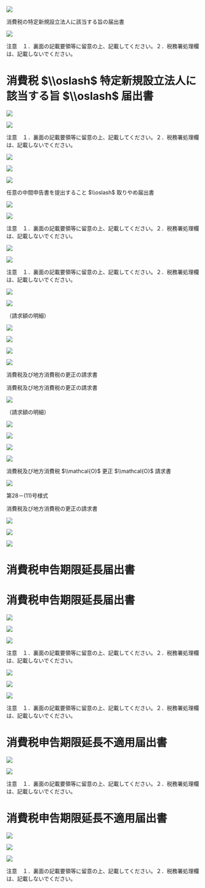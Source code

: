 ![](https://www.nta.go.jp/tmp/05d13175-608f-4f86-9833-e175229c9d9d/images/16e55b8eb8f8c8efc06e3cef4bcab4bb0c48972c2142f54e83ec95176c965cad.jpg)

消費税の特定新規設立法人に該当する旨の届出書

![](https://www.nta.go.jp/tmp/05d13175-608f-4f86-9833-e175229c9d9d/images/91cb18250cf9df8bc37f0f4020f0b1c72ad0d489d5c0312d3cf2ad963f52a3c8.jpg)

注意　１．裏面の記載要領等に留意の上、記載してください。２．税務署処理欄は、記載しないでください。

# 消費税 $\\oslash$ 特定新規設立法人に該当する旨 $\\oslash$ 届出書

![](https://www.nta.go.jp/tmp/05d13175-608f-4f86-9833-e175229c9d9d/images/b5d693f919f97624443000ea5ac21dae9e98469fe11bd12f1e9dfa3765c1cdd5.jpg)

![](https://www.nta.go.jp/tmp/05d13175-608f-4f86-9833-e175229c9d9d/images/d4c672880ccf684bf04899f4ac8ae137cdf976336b52b0119e79aed8fbd5e692.jpg)

注意　１．裏面の記載要領等に留意の上、記載してください。２．税務署処理欄は、記載しないでください。

![](https://www.nta.go.jp/tmp/05d13175-608f-4f86-9833-e175229c9d9d/images/bad16b248258ad67973a8acb41f74091d568e55be2a249113a131940506b9300.jpg)

![](https://www.nta.go.jp/tmp/05d13175-608f-4f86-9833-e175229c9d9d/images/fcf99926030fdd9310f877c1e9d8a0021beec0ef422fcd55b4a19e6cab7fc127.jpg)

![](https://www.nta.go.jp/tmp/05d13175-608f-4f86-9833-e175229c9d9d/images/e5fb47311061704b3b751e6fcab2ef577955ceff1fdb88ca37f8bac1a5090b34.jpg)

任意の中間申告書を提出すること $\\oslash$ 取りやめ届出書

![](https://www.nta.go.jp/tmp/05d13175-608f-4f86-9833-e175229c9d9d/images/f49ef9cd5ee7399628d16e2c0fc100d5117fa902cede1f0307040abd34e58eb9.jpg)

![](https://www.nta.go.jp/tmp/05d13175-608f-4f86-9833-e175229c9d9d/images/e7e39841b13cefc7e0a6ae37a7d826abd2f22842777d2d1b51436d782890c8c0.jpg)

注意　１．裏面の記載要領等に留意の上、記載してください。２．税務署処理欄は、記載しないでください。

![](https://www.nta.go.jp/tmp/05d13175-608f-4f86-9833-e175229c9d9d/images/61c010847c335eb95dfe0dc2dd51e7f52c27de922dc0c8c9fa591256a64c6d63.jpg)

![](https://www.nta.go.jp/tmp/05d13175-608f-4f86-9833-e175229c9d9d/images/9e2fbc4d7f5fde7aa6b36d8ef1f929cb77799622b7fd303eb8a50b6e002d506a.jpg)

注意　１．裏面の記載要領等に留意の上、記載してください。２．税務署処理欄は、記載しないでください。

![](https://www.nta.go.jp/tmp/05d13175-608f-4f86-9833-e175229c9d9d/images/d543874d8da418a0224f3215444fa2141087f005d7e99c0617d2c9d7accb903c.jpg)

![](https://www.nta.go.jp/tmp/05d13175-608f-4f86-9833-e175229c9d9d/images/2bf0a46632b881915c4fc437bcb213bf06d7048c077996568a39f69b429c062f.jpg)

（請求額の明細）

![](https://www.nta.go.jp/tmp/05d13175-608f-4f86-9833-e175229c9d9d/images/d686250bfbfbbeccc80cf947b56c8e7831d98ff982c96226ae78af351babda0f.jpg)

![](https://www.nta.go.jp/tmp/05d13175-608f-4f86-9833-e175229c9d9d/images/5c75f71b288b85eaca128bd0b2d18fdf2fde91235b9265b1d6de8b7c9b1de601.jpg)

![](https://www.nta.go.jp/tmp/05d13175-608f-4f86-9833-e175229c9d9d/images/fb1638751c2d9c07c48f27d0df97f1b98d01ad03587e6e3a58c06fdfbffecaa8.jpg)

![](https://www.nta.go.jp/tmp/05d13175-608f-4f86-9833-e175229c9d9d/images/5d6d09910107c46bd329968384e8e41f48b550abed66e925cc15c363d80cbc36.jpg)

消費税及び地方消費税の更正の請求書

消費税及び地方消費税の更正の請求書

![](https://www.nta.go.jp/tmp/05d13175-608f-4f86-9833-e175229c9d9d/images/e9fd4783ada4233c9351f1cc76518af2085b37f0a3fb29eb4d604c3c0f1fd6cd.jpg)

（請求額の明細）

![](https://www.nta.go.jp/tmp/05d13175-608f-4f86-9833-e175229c9d9d/images/fce8f7a003a2058686880bc094439b7c525fdb1a88c5c7086ac6810bf85253e3.jpg)

![](https://www.nta.go.jp/tmp/05d13175-608f-4f86-9833-e175229c9d9d/images/6bf58514d200b38f61909f526431a8a75755968273d1f4f32680055a5189b58f.jpg)

![](https://www.nta.go.jp/tmp/05d13175-608f-4f86-9833-e175229c9d9d/images/e9c748bf407912105f9e4605ebb69b7c5876b4d38770f4e067ae5cd59262eca5.jpg)

![](https://www.nta.go.jp/tmp/05d13175-608f-4f86-9833-e175229c9d9d/images/7bda6f0abc576c1196ac53aa62e68379531cc37d3fc582e90c0037c3c1313303.jpg)

消費税及び地方消費税 $\\mathcal{O}$ 更正 $\\mathcal{O}$ 請求書

![](https://www.nta.go.jp/tmp/05d13175-608f-4f86-9833-e175229c9d9d/images/94e99d00d001c7bbad8e6efeee9ad0237fdef4b34bae603e3b9e70ed6eaecfa3.jpg)

第28－(11)号様式

消費税及び地方消費税の更正の請求書

![](https://www.nta.go.jp/tmp/05d13175-608f-4f86-9833-e175229c9d9d/images/e85fec96addfd411382c0cd943bec3d1638693334afa34b66d7114d8992a63ca.jpg)

![](https://www.nta.go.jp/tmp/05d13175-608f-4f86-9833-e175229c9d9d/images/99724e99bdbae1aa083e0e50de0967ac7b7ebb6e83bf91b03ad297c7a87718a7.jpg)

![](https://www.nta.go.jp/tmp/05d13175-608f-4f86-9833-e175229c9d9d/images/69e82acea71e6cc32bbf7bf2e844bdd638ab483e6b78a96f10847b62c018bd98.jpg)

# 消費税申告期限延長届出書

# 消費税申告期限延長届出書

![](https://www.nta.go.jp/tmp/05d13175-608f-4f86-9833-e175229c9d9d/images/80b269c9cb68cd2c7ed5370401a17f44cd562b8202d115d429bcdd47c236f22e.jpg)

![](https://www.nta.go.jp/tmp/05d13175-608f-4f86-9833-e175229c9d9d/images/45f64c1b873b35dc6f98131176b03fbe76c893ed25a49b0d653d419ca257ce7a.jpg)

![](https://www.nta.go.jp/tmp/05d13175-608f-4f86-9833-e175229c9d9d/images/b3fc2e475438d2fc9123ce2d28757768b1701394649a1a62f7ed560dd189985d.jpg)

注意　１．裏面の記載要領等に留意の上、記載してください。２．税務署処理欄は、記載しないでください。

![](https://www.nta.go.jp/tmp/05d13175-608f-4f86-9833-e175229c9d9d/images/8f7e0ab537935b1e637ce2693472b0694f779d4cb29ec08e30f0eecba73cb40d.jpg)

![](https://www.nta.go.jp/tmp/05d13175-608f-4f86-9833-e175229c9d9d/images/d63c4f3acf3427803f642480bfe0d2f53ec9a4150671eee7d9116b6d95cfb265.jpg)

![](https://www.nta.go.jp/tmp/05d13175-608f-4f86-9833-e175229c9d9d/images/167ebfb129e15662cada6c0e293ab90ce09805288ef2928da000e21249fbc3cc.jpg)

注意　１．裏面の記載要領等に留意の上、記載してください。２．税務署処理欄は、記載しないでください。

# 消費税申告期限延長不適用届出書

![](https://www.nta.go.jp/tmp/05d13175-608f-4f86-9833-e175229c9d9d/images/27ab159679656681a75c936bc326cc2fa668ef743fbe31a6a76236c9685c26e3.jpg)

![](https://www.nta.go.jp/tmp/05d13175-608f-4f86-9833-e175229c9d9d/images/f72503ba41b4f33a24b8a458c4fa9ade33bc488fa4324a8952adbac9c5ed9f64.jpg)

注意　１．裏面の記載要領等に留意の上、記載してください。２．税務署処理欄は、記載しないでください。

# 消費税申告期限延長不適用届出書

![](https://www.nta.go.jp/tmp/05d13175-608f-4f86-9833-e175229c9d9d/images/b961a8275b52b06a10c330a191c47d9dba7b2dacc22a7fa3ef955c6be558f0dc.jpg)

![](https://www.nta.go.jp/tmp/05d13175-608f-4f86-9833-e175229c9d9d/images/3673fb8796df70b435eb0f3ea05d354a98ea9b1473f97bf57f860621127e8493.jpg)

![](https://www.nta.go.jp/tmp/05d13175-608f-4f86-9833-e175229c9d9d/images/82dc3056997d8be93e56b4ddb949f6d03fb51cd66502e4dacdb23afa6473beba.jpg)

注意　１．裏面の記載要領等に留意の上、記載してください。２．税務署処理欄は、記載しないでください。